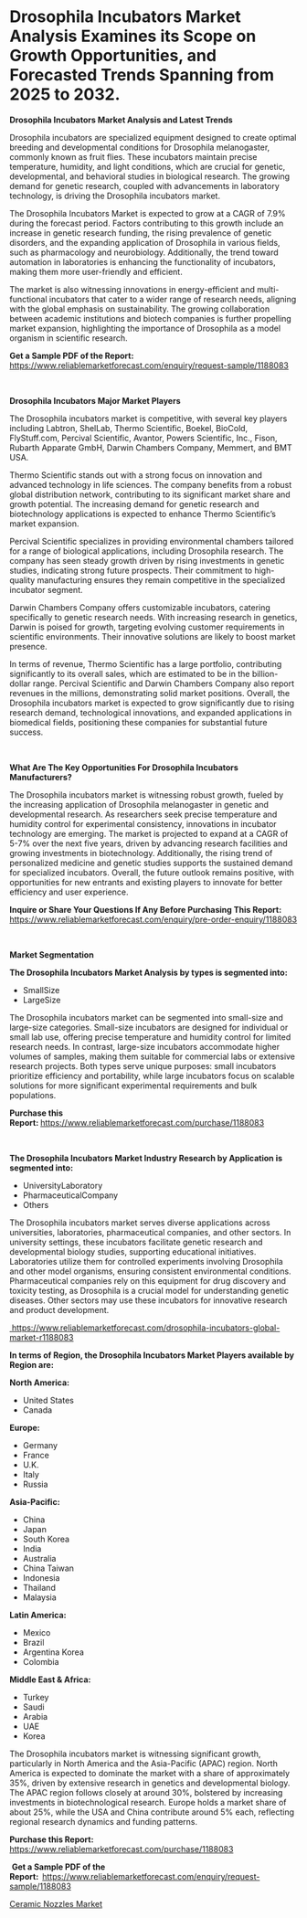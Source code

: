 <p><h1>Drosophila Incubators Market Analysis Examines its Scope on Growth Opportunities, and Forecasted Trends Spanning from 2025 to 2032.</h1></p><p><strong>Drosophila Incubators Market Analysis and Latest Trends</strong></p>
<p><p>Drosophila incubators are specialized equipment designed to create optimal breeding and developmental conditions for Drosophila melanogaster, commonly known as fruit flies. These incubators maintain precise temperature, humidity, and light conditions, which are crucial for genetic, developmental, and behavioral studies in biological research. The growing demand for genetic research, coupled with advancements in laboratory technology, is driving the Drosophila incubators market.</p><p>The Drosophila Incubators Market is expected to grow at a CAGR of 7.9% during the forecast period. Factors contributing to this growth include an increase in genetic research funding, the rising prevalence of genetic disorders, and the expanding application of Drosophila in various fields, such as pharmacology and neurobiology. Additionally, the trend toward automation in laboratories is enhancing the functionality of incubators, making them more user-friendly and efficient.</p><p>The market is also witnessing innovations in energy-efficient and multi-functional incubators that cater to a wider range of research needs, aligning with the global emphasis on sustainability. The growing collaboration between academic institutions and biotech companies is further propelling market expansion, highlighting the importance of Drosophila as a model organism in scientific research.</p></p>
<p><strong>Get a Sample PDF of the Report:&nbsp;</strong> <a href="https://www.reliablemarketforecast.com/enquiry/request-sample/1188083?utm_campaign=1906&utm_medium=2&utm_source=Github&utm_content=ia&utm_term=21022025&utm_id=drosophila-incubators">https://www.reliablemarketforecast.com/enquiry/request-sample/1188083</a></p>
<p>&nbsp;</p>
<p><strong>Drosophila Incubators Major Market Players</strong></p>
<p><p>The Drosophila incubators market is competitive, with several key players including Labtron, ShelLab, Thermo Scientific, Boekel, BioCold, FlyStuff.com, Percival Scientific, Avantor, Powers Scientific, Inc., Fison, Rubarth Apparate GmbH, Darwin Chambers Company, Memmert, and BMT USA. </p><p>Thermo Scientific stands out with a strong focus on innovation and advanced technology in life sciences. The company benefits from a robust global distribution network, contributing to its significant market share and growth potential. The increasing demand for genetic research and biotechnology applications is expected to enhance Thermo Scientific’s market expansion.</p><p>Percival Scientific specializes in providing environmental chambers tailored for a range of biological applications, including Drosophila research. The company has seen steady growth driven by rising investments in genetic studies, indicating strong future prospects. Their commitment to high-quality manufacturing ensures they remain competitive in the specialized incubator segment.</p><p>Darwin Chambers Company offers customizable incubators, catering specifically to genetic research needs. With increasing research in genetics, Darwin is poised for growth, targeting evolving customer requirements in scientific environments. Their innovative solutions are likely to boost market presence.</p><p>In terms of revenue, Thermo Scientific has a large portfolio, contributing significantly to its overall sales, which are estimated to be in the billion-dollar range. Percival Scientific and Darwin Chambers Company also report revenues in the millions, demonstrating solid market positions. Overall, the Drosophila incubators market is expected to grow significantly due to rising research demand, technological innovations, and expanded applications in biomedical fields, positioning these companies for substantial future success.</p></p>
<p>&nbsp;</p>
<p><strong>What Are The Key Opportunities For Drosophila Incubators Manufacturers?</strong></p>
<p><p>The Drosophila incubators market is witnessing robust growth, fueled by the increasing application of Drosophila melanogaster in genetic and developmental research. As researchers seek precise temperature and humidity control for experimental consistency, innovations in incubator technology are emerging. The market is projected to expand at a CAGR of 5-7% over the next five years, driven by advancing research facilities and growing investments in biotechnology. Additionally, the rising trend of personalized medicine and genetic studies supports the sustained demand for specialized incubators. Overall, the future outlook remains positive, with opportunities for new entrants and existing players to innovate for better efficiency and user experience.</p></p>
<p><strong>Inquire or Share Your Questions If Any Before Purchasing This Report:</strong> <a href="https://www.reliablemarketforecast.com/enquiry/pre-order-enquiry/1188083?utm_campaign=1906&utm_medium=2&utm_source=Github&utm_content=ia&utm_term=21022025&utm_id=drosophila-incubators">https://www.reliablemarketforecast.com/enquiry/pre-order-enquiry/1188083</a></p>
<p>&nbsp;</p>
<p><strong>Market Segmentation</strong></p>
<p><strong>The Drosophila Incubators Market Analysis by types is segmented into:</strong></p>
<p><ul><li>SmallSize</li><li>LargeSize</li></ul></p>
<p><p>The Drosophila incubators market can be segmented into small-size and large-size categories. Small-size incubators are designed for individual or small lab use, offering precise temperature and humidity control for limited research needs. In contrast, large-size incubators accommodate higher volumes of samples, making them suitable for commercial labs or extensive research projects. Both types serve unique purposes: small incubators prioritize efficiency and portability, while large incubators focus on scalable solutions for more significant experimental requirements and bulk populations.</p></p>
<p><strong>Purchase this Report:&nbsp;</strong><a href="https://www.reliablemarketforecast.com/purchase/1188083?utm_campaign=1906&utm_medium=2&utm_source=Github&utm_content=ia&utm_term=21022025&utm_id=drosophila-incubators">https://www.reliablemarketforecast.com/purchase/1188083</a></p>
<p>&nbsp;</p>
<p><strong>The Drosophila Incubators Market Industry Research by Application is segmented into:</strong></p>
<p><ul><li>UniversityLaboratory</li><li>PharmaceuticalCompany</li><li>Others</li></ul></p>
<p><p>The Drosophila incubators market serves diverse applications across universities, laboratories, pharmaceutical companies, and other sectors. In university settings, these incubators facilitate genetic research and developmental biology studies, supporting educational initiatives. Laboratories utilize them for controlled experiments involving Drosophila and other model organisms, ensuring consistent environmental conditions. Pharmaceutical companies rely on this equipment for drug discovery and toxicity testing, as Drosophila is a crucial model for understanding genetic diseases. Other sectors may use these incubators for innovative research and product development.</p></p>
<p><a href="https://www.reliablemarketforecast.com/drosophila-incubators-global-market-r1188083?utm_campaign=1906&utm_medium=2&utm_source=Github&utm_content=ia&utm_term=21022025&utm_id=drosophila-incubators">&nbsp;https://www.reliablemarketforecast.com/drosophila-incubators-global-market-r1188083</a></p>
<p><strong>In terms of Region, the Drosophila Incubators Market Players available by Region are:</strong></p>
<p>
    <p> <strong> North America: </strong>
        <ul>
            <li>United States</li>
            <li>Canada</li>
        </ul>
        </p> 
    <p> <strong> Europe: </strong>
        <ul>
            <li>Germany</li>
            <li>France</li>
            <li>U.K.</li>
            <li>Italy</li>
            <li>Russia</li>
        </ul>
        </p> 
    <p> <strong> Asia-Pacific: </strong>
        <ul>
            <li>China</li>
            <li>Japan</li>
            <li>South Korea</li>
            <li>India</li>
            <li>Australia</li>
            <li>China Taiwan</li>
            <li>Indonesia</li>
            <li>Thailand</li>
            <li>Malaysia</li>
        </ul>
        </p> 
    <p> <strong> Latin America: </strong>
        <ul>
            <li>Mexico</li>
            <li>Brazil</li>
            <li>Argentina Korea</li>
            <li>Colombia</li>
        </ul>
        </p> 
    <p> <strong> Middle East & Africa: </strong>
        <ul>
            <li>Turkey</li>
            <li>Saudi</li>
            <li>Arabia</li>
            <li>UAE</li>
            <li>Korea</li>
        </ul>
    </p>
    </p>
<p><p>The Drosophila incubators market is witnessing significant growth, particularly in North America and the Asia-Pacific (APAC) region. North America is expected to dominate the market with a share of approximately 35%, driven by extensive research in genetics and developmental biology. The APAC region follows closely at around 30%, bolstered by increasing investments in biotechnological research. Europe holds a market share of about 25%, while the USA and China contribute around 5% each, reflecting regional research dynamics and funding patterns.</p></p>
<p><strong>Purchase this Report: </strong><a href="https://www.reliablemarketforecast.com/purchase/1188083?utm_campaign=1906&utm_medium=2&utm_source=Github&utm_content=ia&utm_term=21022025&utm_id=drosophila-incubators">https://www.reliablemarketforecast.com/purchase/1188083</a></p>
<p>&nbsp;<strong>Get a Sample PDF of the Report:&nbsp;&nbsp;</strong><a href="https://www.reliablemarketforecast.com/enquiry/request-sample/1188083?utm_campaign=1906&utm_medium=2&utm_source=Github&utm_content=ia&utm_term=21022025&utm_id=drosophila-incubators">https://www.reliablemarketforecast.com/enquiry/request-sample/1188083</a></p>
<p><strong></strong></p>
<p><p><a href="https://github.com/dringals/Market-Research-Report-List-6/blob/main/ceramic-nozzles-market.md?utm_campaign=1906&utm_medium=2&utm_source=Github&utm_content=ia&utm_term=21022025&utm_id=drosophila-incubators">Ceramic Nozzles Market</a></p></p>